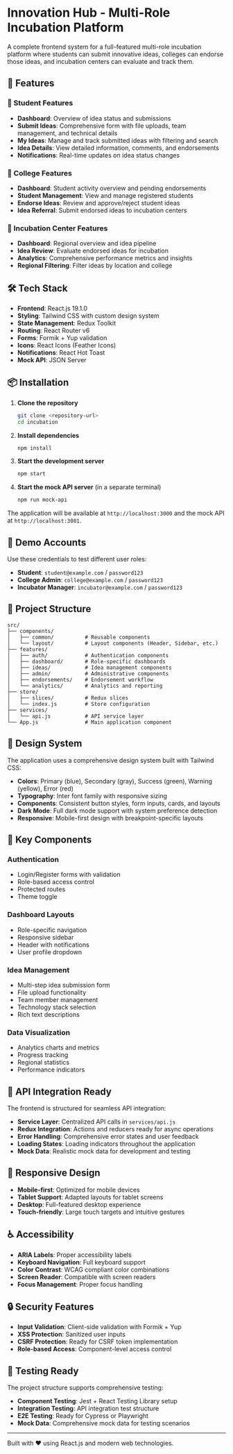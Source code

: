 # Innovation Hub - Multi-Role Incubation Platform

A complete frontend system for a full-featured multi-role incubation platform where students can submit innovative ideas, colleges can endorse those ideas, and incubation centers can evaluate and track them.

## 🚀 Features

### 👤 Student Features
- **Dashboard**: Overview of idea status and submissions
- **Submit Ideas**: Comprehensive form with file uploads, team management, and technical details
- **My Ideas**: Manage and track submitted ideas with filtering and search
- **Idea Details**: View detailed information, comments, and endorsements
- **Notifications**: Real-time updates on idea status changes

### 🏫 College Features
- **Dashboard**: Student activity overview and pending endorsements
- **Student Management**: View and manage registered students
- **Endorse Ideas**: Review and approve/reject student ideas
- **Idea Referral**: Submit endorsed ideas to incubation centers

### 🧪 Incubation Center Features
- **Dashboard**: Regional overview and idea pipeline
- **Idea Review**: Evaluate endorsed ideas for incubation
- **Analytics**: Comprehensive performance metrics and insights
- **Regional Filtering**: Filter ideas by location and college

## 🛠 Tech Stack

- **Frontend**: React.js 19.1.0
- **Styling**: Tailwind CSS with custom design system
- **State Management**: Redux Toolkit
- **Routing**: React Router v6
- **Forms**: Formik + Yup validation
- **Icons**: React Icons (Feather Icons)
- **Notifications**: React Hot Toast
- **Mock API**: JSON Server

## 📦 Installation

1. **Clone the repository**
   ```bash
   git clone <repository-url>
   cd incubation
   ```

2. **Install dependencies**
   ```bash
   npm install
   ```

3. **Start the development server**
   ```bash
   npm start
   ```

4. **Start the mock API server** (in a separate terminal)
   ```bash
   npm run mock-api
   ```

The application will be available at `http://localhost:3000` and the mock API at `http://localhost:3001`.

## 🎯 Demo Accounts

Use these credentials to test different user roles:

- **Student**: `student@example.com` / `password123`
- **College Admin**: `college@example.com` / `password123`
- **Incubator Manager**: `incubator@example.com` / `password123`

## 📁 Project Structure

```
src/
├── components/
│   ├── common/          # Reusable components
│   └── layout/          # Layout components (Header, Sidebar, etc.)
├── features/
│   ├── auth/            # Authentication components
│   ├── dashboard/       # Role-specific dashboards
│   ├── ideas/           # Idea management components
│   ├── admin/           # Administrative components
│   ├── endorsements/    # Endorsement workflow
│   └── analytics/       # Analytics and reporting
├── store/
│   ├── slices/          # Redux slices
│   └── index.js         # Store configuration
├── services/
│   └── api.js           # API service layer
└── App.js               # Main application component
```

## 🎨 Design System

The application uses a comprehensive design system built with Tailwind CSS:

- **Colors**: Primary (blue), Secondary (gray), Success (green), Warning (yellow), Error (red)
- **Typography**: Inter font family with responsive sizing
- **Components**: Consistent button styles, form inputs, cards, and layouts
- **Dark Mode**: Full dark mode support with system preference detection
- **Responsive**: Mobile-first design with breakpoint-specific layouts

## 🔧 Key Components

### Authentication
- Login/Register forms with validation
- Role-based access control
- Protected routes
- Theme toggle

### Dashboard Layouts
- Role-specific navigation
- Responsive sidebar
- Header with notifications
- User profile dropdown

### Idea Management
- Multi-step idea submission form
- File upload functionality
- Team member management
- Technology stack selection
- Rich text descriptions

### Data Visualization
- Analytics charts and metrics
- Progress tracking
- Regional statistics
- Performance indicators

## 🚀 API Integration Ready

The frontend is structured for seamless API integration:

- **Service Layer**: Centralized API calls in `services/api.js`
- **Redux Integration**: Actions and reducers ready for async operations
- **Error Handling**: Comprehensive error states and user feedback
- **Loading States**: Loading indicators throughout the application
- **Mock Data**: Realistic mock data for development and testing

## 📱 Responsive Design

- **Mobile-first**: Optimized for mobile devices
- **Tablet Support**: Adapted layouts for tablet screens
- **Desktop**: Full-featured desktop experience
- **Touch-friendly**: Large touch targets and intuitive gestures

## ♿ Accessibility

- **ARIA Labels**: Proper accessibility labels
- **Keyboard Navigation**: Full keyboard support
- **Color Contrast**: WCAG compliant color combinations
- **Screen Reader**: Compatible with screen readers
- **Focus Management**: Proper focus handling

## 🔒 Security Features

- **Input Validation**: Client-side validation with Formik + Yup
- **XSS Protection**: Sanitized user inputs
- **CSRF Protection**: Ready for CSRF token implementation
- **Role-based Access**: Component-level access control

## 🧪 Testing Ready

The project structure supports comprehensive testing:

- **Component Testing**: Jest + React Testing Library setup
- **Integration Testing**: API integration test structure
- **E2E Testing**: Ready for Cypress or Playwright
- **Mock Data**: Comprehensive mock data for testing scenarios

---

Built with ❤️ using React.js and modern web technologies.
